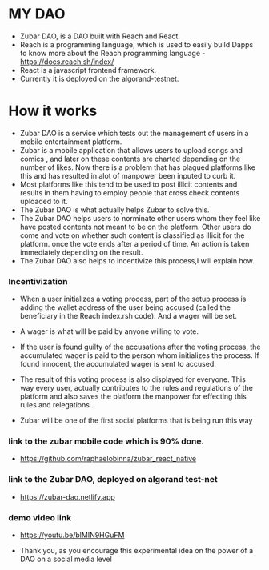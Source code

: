 # MY DAO

- Zubar DAO, is a DAO built with Reach and React. 
- Reach is a programming language, which is used to easily build Dapps to know more about the Reach programming language - https://docs.reach.sh/index/
- React is a javascript frontend framework.
- Currently it is deployed on the algorand-testnet. 


# How it works

- Zubar DAO is a service which tests out the management of users in a mobile entertainment platform.
- Zubar is a mobile application that allows users to upload songs and comics , and later on these contents are charted depending on the number of likes. Now there is a problem that has plagued platforms like this and has resulted in alot of manpower been inputed to curb it. 
- Most platforms like this tend to be used to post illicit contents and results in them having to employ people that cross check contents uploaded to it. 
- The Zubar DAO is what actually helps Zubar to solve this.
- The Zubar DAO helps users to norminate other users whom they feel like have posted contents not meant to be on the platform. Other users do come and vote on whether such content is classified as illicit for the platform. once the vote ends after a period of time. An action is taken immediately depending on the result. 
- The Zubar DAO also helps to incentivize this process,I will explain how.

### Incentivization
- When a user initializes a voting process, part of the setup process is adding the wallet address of the user being accused (called the beneficiary in the Reach index.rsh code). And a wager will be set. 
- A wager is what will be paid by anyone willing to vote. 
- If the user is found guilty of the accusations after the voting process, the accumulated  wager is paid to the person whom initializes the process. If found innocent, the accumulated wager is sent to accused.

- The result of this voting process is also displayed for everyone. This way every user, actually contributes to the rules and regulations of the platform and also saves the platform the manpower for effecting this rules and relegations . 
- Zubar will be one of the first social platforms that is being run this way 

### link to the zubar mobile code which is 90% done. 
- https://github.com/raphaelobinna/zubar_react_native

### link to the Zubar DAO, deployed on algorand test-net
- https://zubar-dao.netlify.app

### demo video link
- https://youtu.be/blMIN9HGuFM

- Thank you, as you encourage this experimental idea on the power of a DAO on a social media level
